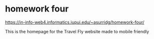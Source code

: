 # homework four

https://in-info-web4.informatics.iupui.edu/~asurridg/homework-four/

This is the homepage for the Travel Fly website made to mobile friendly
